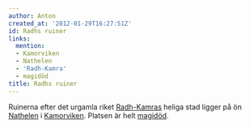 ```yaml
---
author: Anton
created_at: '2012-01-29T16:27:51Z'
id: Radhs ruiner
links:
  mention:
  - Kamorviken
  - Nathelen
  - 'Radh-Kamra'
  - magidöd
title: Radhs ruiner
---
```


Ruinerna efter det urgamla riket [Radh-Kamras] heliga stad ligger på ön [Nathelen] i [Kamorviken].
Platsen är helt [magidöd].

  [Radh-Kamras]: Radh-Kamra
  [Nathelen]: Nathelen
  [Kamorviken]: Kamorviken
  [magidöd]: magidöd
